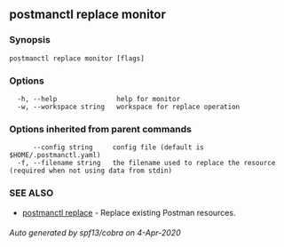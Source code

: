 ## postmanctl replace monitor



### Synopsis



```
postmanctl replace monitor [flags]
```

### Options

```
  -h, --help               help for monitor
  -w, --workspace string   workspace for replace operation
```

### Options inherited from parent commands

```
      --config string     config file (default is $HOME/.postmanctl.yaml)
  -f, --filename string   the filename used to replace the resource (required when not using data from stdin)
```

### SEE ALSO

* [postmanctl replace](postmanctl_replace.md)	 - Replace existing Postman resources.

###### Auto generated by spf13/cobra on 4-Apr-2020
